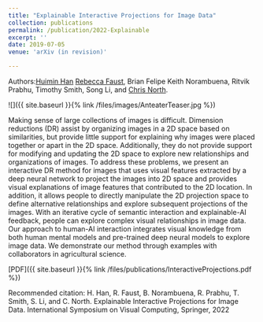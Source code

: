 ```yaml
---
title: "Explainable Interactive Projections for Image Data"
collection: publications
permalink: /publication/2022-Explainable
excerpt: ''
date: 2019-07-05
venue: 'arXiv (in revision)'

---
```


Authors:[Huimin Han](https://hannahhan3.github.io/) [Rebecca Faust](/), Brian Felipe Keith Norambuena, Ritvik Prabhu, Timothy Smith, Song Li, and [Chris North](https://people.cs.vt.edu/north/).


![]({{ site.baseurl }}{% link /files/images/AnteaterTeaser.jpg %})

Making sense of large collections of images is difficult. Dimension reductions (DR) assist by organizing images in a 2D space based on similarities, but provide little support for explaining why images were placed together or apart in the 2D space. Additionally, they do not provide support for modifying and updating the 2D space to explore new relationships and organizations of images. To address these problems, we present an interactive DR method for images that uses visual features extracted by a deep neural network to project the images into 2D space and provides visual explanations of image features that contributed to the 2D location. In addition, it allows people to directly manipulate the 2D projection space to define alternative relationships and explore subsequent projections of the images. With an iterative cycle of semantic interaction and explainable-AI feedback, people can explore complex visual relationships in image data. Our approach to human-AI interaction integrates visual knowledge from both human mental models and pre-trained deep neural models to explore image data. We demonstrate our method through examples with collaborators in agricultural science.

[PDF]({{ site.baseurl }}{% link /files/publications/InteractiveProjections.pdf %})
<!-- [arXiv](https://arxiv.org/abs/1907.02872) -->

Recommended citation: H. Han, R. Faust, B. Norambuena, R. Prabhu, T. Smith, S. Li, and C. North. Explainable Interactive Projections for Image Data. International Symposium on Visual Computing, Springer, 2022
